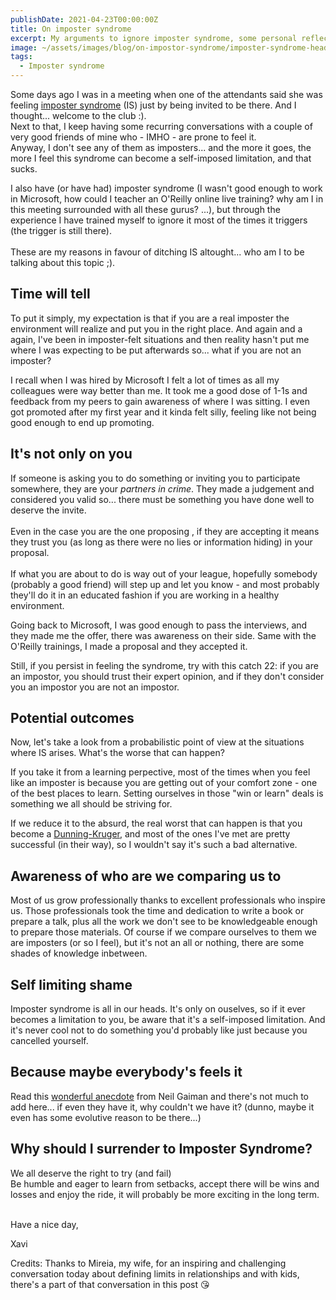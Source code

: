 ```yaml
---
publishDate: 2021-04-23T00:00:00Z
title: On imposter syndrome
excerpt: My arguments to ignore imposter syndrome, some personal reflections on a very common feeling that I see too often in and around me
image: ~/assets/images/blog/on-impostor-syndrome/imposter-syndrome-header.png
tags:
  - Imposter syndrome    
---
```


Some days ago I was in a meeting when one of the attendants said she was feeling <a href="https://en.wikipedia.org/wiki/Impostor_syndrome">imposter syndrome</a> (IS) just by being invited to be there. And I thought... welcome to the club :).<br>
Next to that, I keep having some recurring conversations with a couple of very good friends of mine who - IMHO - are prone to feel it. <br>
Anyway, I don't see any of them as imposters... and the more it goes, the more I feel this syndrome can become a self-imposed limitation, and that sucks.

I also have (or have had) imposter syndrome (I wasn't good enough to work in Microsoft, how could I teacher an O'Reilly online live training? why am I in this meeting surrounded with all these gurus? ...), but through the experience I have trained myself to ignore it most of the times it triggers (the trigger is still there).
<br>
<br>
These are my reasons in favour of ditching IS altought... who am I to be talking about this topic ;).

<h2>Time will tell</h2> 
To put it simply, my expectation is that if you are a real imposter the environment will realize and put you in the right place. And again and a again, I've been in imposter-felt situations and then reality hasn't put me where I was expecting to be put afterwards so... what if you are not an imposter?

<br>

I recall when I was hired by Microsoft I felt a lot of times as all my colleagues were way better than me. It took me a good dose of 1-1s and feedback from my peers to gain awareness of where I was sitting. I even got promoted after my first year and it kinda felt silly, feeling like not being good enough to end up promoting.

<h2>It's not only on you</h2> 

If someone is asking you to do something or inviting you to participate somewhere, they are your <i>partners in crime</i>. They made a judgement and considered you valid so... there must be something you have done well to deserve the invite.  
<br> 
Even in the case you are the one proposing , if they are accepting it means they trust you (as long as there were no lies or information hiding) in your proposal.  
<br> 
If what you are about to do is way out of your league, hopefully somebody (probably a good friend) will step up and let you know - and most probably they'll do it in an educated fashion if you are working in a healthy environment.

Going back to Microsoft, I was good enough to pass the interviews, and they made me the offer, there was awareness on their side. Same with the O'Reilly trainings, I made a proposal and they accepted it.
<br> 

Still, if you persist in feeling the syndrome, try with this catch 22: if you are an impostor, you should trust their expert opinion, and if they don't consider you an impostor you are not an impostor.
<br> 

<h2>Potential outcomes</h2>
Now, let's take a look from a probabilistic point of view at the situations where IS arises. What's the worse that can happen? <br>

If you take it from a learning perpective, most of the times when you feel like an imposter is because you are getting out of your comfort zone - one of the best places to learn. Setting ourselves in those "win or learn" deals is something we all should be striving for.

If we reduce it to the absurd, the real worst that can happen is that you become a <a href="https://en.wikipedia.org/wiki/Dunning%E2%80%93Kruger_effect#:~:text=The%20Dunning%E2%80%93Kruger%20effect%20is,a%20task%20overestimate%20their%20ability.">Dunning-Kruger</a>, and most of the ones I've met are pretty successful (in their way), so I wouldn't say it's such a bad alternative.

<h2>Awareness of who are we comparing us to</h2>
Most of us grow professionally thanks to excellent professionals who inspire us. Those professionals took the time and dedication to write a book or prepare a talk, plus all the work we don't see to be knowledgeable enough to prepare those materials. Of course if we compare ourselves to them we are imposters (or so I feel), but it's not an all or nothing, there are some shades of knowledge inbetween.

<h2>Self limiting shame</h2>
Imposter syndrome is all in our heads. It's only on ouselves, so if it ever becomes a limitation to you, be aware that it's a self-imposed limitation. And it's never cool not to do something you'd probably like just because you cancelled yourself.

<h2>Because maybe everybody's feels it</h2>
Read this <a href="https://neil-gaiman.tumblr.com/post/160603396711/hi-i-read-that-youve-dealt-with-with-impostor">wonderful anecdote</a> from Neil Gaiman and there's not much to add here... if even they have it, why couldn't we have it? (dunno, maybe it even has some evolutive reason to be there...)



<h2>Why should I surrender to Imposter Syndrome?</h2>
We all deserve the right to try (and fail)<br>
Be humble and eager to learn from setbacks, accept there will be wins and losses and enjoy the ride, it will probably be more exciting in the long term.<br>
<br>

Have a nice day,

Xavi

Credits: Thanks to Mireia, my wife, for an inspiring and challenging conversation today about defining limits in relationships and with kids, there's a part of that conversation in this post 😘